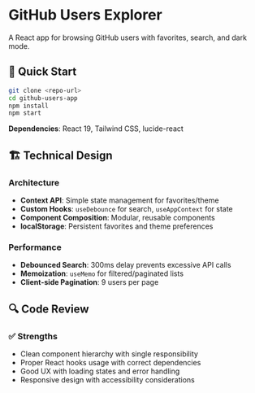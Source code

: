 # GitHub Users Explorer

A React app for browsing GitHub users with favorites, search, and dark mode.

## 🚀 Quick Start

```bash
git clone <repo-url>
cd github-users-app
npm install
npm start
```

**Dependencies**: React 19, Tailwind CSS, lucide-react

## 🏗️ Technical Design

### Architecture
- **Context API**: Simple state management for favorites/theme
- **Custom Hooks**: `useDebounce` for search, `useAppContext` for state
- **Component Composition**: Modular, reusable components
- **localStorage**: Persistent favorites and theme preferences

### Performance
- **Debounced Search**: 300ms delay prevents excessive API calls
- **Memoization**: `useMemo` for filtered/paginated lists
- **Client-side Pagination**: 9 users per page

## 🔍 Code Review

### ✅ Strengths
- Clean component hierarchy with single responsibility
- Proper React hooks usage with correct dependencies
- Good UX with loading states and error handling
- Responsive design with accessibility considerations
